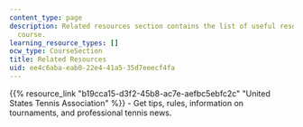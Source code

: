 ```yaml
---
content_type: page
description: Related resources section contains the list of useful resources for the
  course.
learning_resource_types: []
ocw_type: CourseSection
title: Related Resources
uid: ee4c6aba-eab0-22e4-41a5-35d7eeecf4fa
---
```


{{% resource_link "b19cca15-d3f2-45b8-ac7e-aefbc5ebfc2c" "United States Tennis Association" %}} - Get tips, rules, information on tournaments, and professional tennis news.